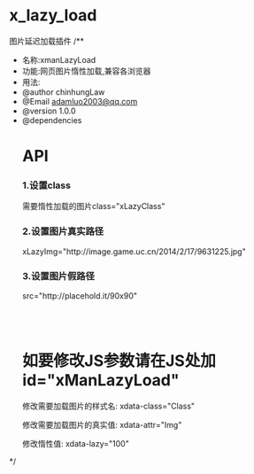 # x_lazy_load
图片延迟加载插件
/**
 * 名称:xmanLazyLoad
 * 功能:网页图片惰性加载,兼容各浏览器
 * 用法: 
 * @author chinhungLaw
 * @Email adamluo2003@qq.com
 * @version 1.0.0
 * @dependencies 
	<h1>API</h1>
	<h3>1.设置class</h3>
	<p>需要惰性加载的图片class="xLazyClass"</p>
	<h3>2.设置图片真实路径</h3>
	<p>xLazyImg="http://image.game.uc.cn/2014/2/17/9631225.jpg"</p>
	<h3>3.设置图片假路径</h3>
	<p>src="http://placehold.it/90x90"</p><br/><br/>
	<h1>如要修改JS参数请在JS处加id="xManLazyLoad"</h1>
	<p>修改需要加载图片的样式名: xdata-class="Class"</p>
	<p>修改需要加载图片的真实值: xdata-attr="Img"</p>
	<p>修改惰性值: xdata-lazy="100"</p>
 */
